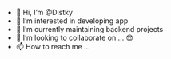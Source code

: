 - 👋 Hi, I’m @Distky
- 👀 I’m interested in developing app
- 🌱 I’m currently maintaining backend projects
- 💞️ I’m looking to collaborate on ... 😎
- 📫 How to reach me ... 

<!---
Distky/Distky is a ✨ special ✨ repository because its `README.md` (this file) appears on your GitHub profile.
You can click the Preview link to take a look at your changes.
--->
